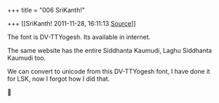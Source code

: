 +++
title = "006 SriKanth!"

+++
[[SriKanth!	2011-11-28, 16:11:13 [Source](https://groups.google.com/g/samskrita/c/LeJutXYJmS0)]]



The font is DV-TTYogesh. Its available in internet.

The same website has the entire Siddhanta Kaumudi, Laghu Siddhanta  
Kaumudi too.

We can convert to unicode from this DV-TTYogesh font, I have done it  
for LSK, now I forgot how I did that.



